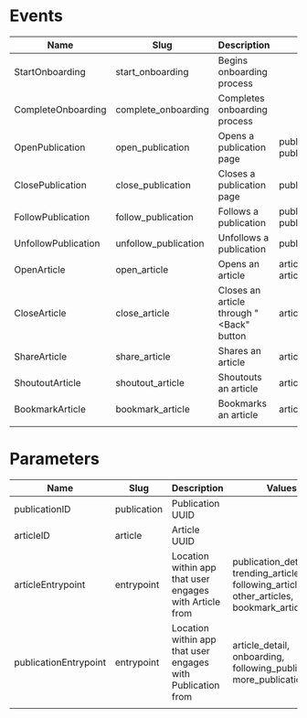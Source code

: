 # Events

| Name | Slug  | Description  | Parameters |
|---|---|---|---|
| StartOnboarding | start_onboarding | Begins onboarding process | | 
| CompleteOnboarding | complete_onboarding | Completes onboarding process | |
| OpenPublication | open_publication | Opens a publication page | publicationID, publicationEntrypoint |
| ClosePublication | close_publication | Closes a publication page | publicationID |
| FollowPublication | follow_publication | Follows a publication | publicationID, publicationEntrypoint |
| UnfollowPublication | unfollow_publication | Unfollows a publication | publicationID |
| OpenArticle | open_article | Opens an article | articleID, articleEntrypoint |
| CloseArticle | close_article | Closes an article through "<Back" button | articleID |
| ShareArticle | share_article | Shares an article | articleID |
| ShoutoutArticle | shoutout_article | Shoutouts an article | articleID |
| BookmarkArticle | bookmark_article | Bookmarks an article | articleID |
| | | | |

# Parameters
| Name | Slug | Description | Values |
|---|---|---|---|
| publicationID | publication | Publication UUID | |
| articleID | article | Article UUID | |
| articleEntrypoint | entrypoint | Location within app that user engages with Article from | publication_detail, trending_articles, following_articles, other_articles, bookmark_articles |
| publicationEntrypoint | entrypoint | Location within app that user engages with Publication from | article_detail, onboarding, following_publications, more_publications |
| | | | |

